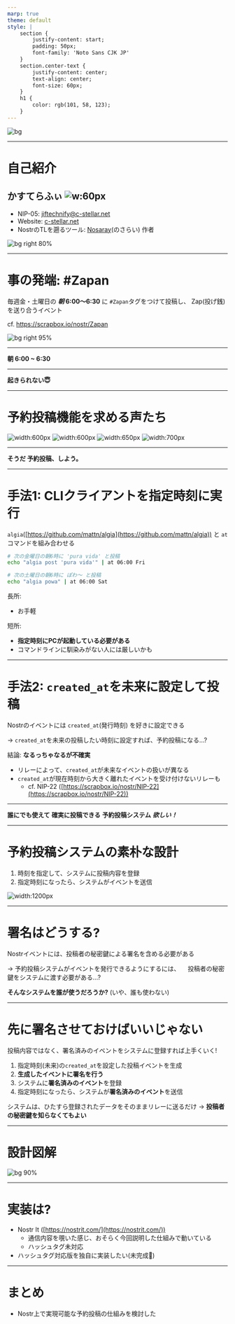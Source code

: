 ```yaml
---
marp: true
theme: default
style: |
    section {
        justify-content: start;
        padding: 50px;
        font-family: 'Noto Sans CJK JP'
    }
    section.center-text {
        justify-content: center;
        text-align: center;
        font-size: 60px;
    }
    h1 {
        color: rgb(101, 58, 123);
    }
---
```


<!-- Nostrにおける予約投稿の実現可能性を考える -->
![bg](./assets/title.svg)

---

# 自己紹介

## かすてらふぃ ![w:60px](./assets/leaf_castella_round.webp)
- NIP-05: [jiftechnify@c-stellar.net](https://snort.social/p/jiftechnify@c-stellar.net)
- Website: [c-stellar.net](https://c-stellar.net)
- NostrのTLを遡るツール:
[Nosaray](https://nosaray.vercel.app/)(のさらい) 作者

![bg right 80%](./nostx_npub_qr.png)

---

# 事の発端: #Zapan
毎週金・土曜日の __*朝* 6:00〜6:30__ に
`#Zapan`タグをつけて投稿し、
Zap(投げ銭)を送り合うイベント

cf. https://scrapbox.io/nostr/Zapan

![bg right 95%](./assets/beginning_of_zapan.png)

---
<!-- _class: center-text -->

**朝 6:00 ~ 6:30**

---
<!-- _class: center-text -->

**起きられない😇**

---
# 予約投稿機能を求める声たち

![width:600px](./assets/voice1.png)
![width:600px](./assets/voice2.png)
![width:650px](./assets/voice3.png)
![width:700px](./assets/voice4.png)

---
<!-- _class: center-text-->

**そうだ 予約投稿、しよう。**

---
# 手法1: CLIクライアントを指定時刻に実行

`algia`([https://github.com/mattn/algia](https://github.com/mattn/algia)) と `at`コマンドを組み合わせる

```bash
# 次の金曜日の朝6時に 'pura vida' と投稿
echo "algia post 'pura vida'" | at 06:00 Fri

# 次の土曜日の朝6時に ぽわ〜 と投稿
echo "algia powa" | at 06:00 Sat
```

長所:
- お手軽

短所:
- **指定時刻にPCが起動している必要がある**
- コマンドラインに馴染みがない人には厳しいかも

---
# 手法2: `created_at`を未来に設定して投稿

Nostrのイベントには `created_at`(発行時刻) を好きに設定できる

→ `created_at`を未来の投稿したい時刻に設定すれば、予約投稿になる…?

結論: **なるっちゃなるが不確実**

- リレーによって、`created_at`が未来なイベントの扱いが異なる
- `created_at`が現在時刻から大きく離れたイベントを受け付けないリレーも
    - cf. NIP-22 ([https://scrapbox.io/nostr/NIP-22](https://scrapbox.io/nostr/NIP-22))

---
<!-- _class: center-text-->

**誰にでも使えて**
**確実に投稿できる**
**予約投稿システム**
**_欲しい！_**

---
# 予約投稿システムの素朴な設計

1. 時刻を指定して、システムに投稿内容を登録
2. 指定時刻になったら、システムがイベントを送信

![width:1200px](./assets/naive_design.svg)

---
# 署名はどうする?

Nostrイベントには、投稿者の秘密鍵による署名を含める必要がある

→ 予約投稿システムがイベントを発行できるようにするには、
　投稿者の秘密鍵をシステムに渡す必要がある…?

**そんなシステムを誰が使うだろうか?** (いや、誰も使わない)

---
# 先に署名させておけばいいじゃない

投稿内容ではなく、署名済みのイベントをシステムに登録すれば上手くいく!

1. 指定時刻(未来)の`created_at`を設定した投稿イベントを生成
2. **生成したイベントに署名を行う**
3. システムに**署名済みのイベント**を登録
4. 指定時刻になったら、システムが**署名済みのイベント**を送信

システムは、ひたすら登録されたデータをそのままリレーに送るだけ
→ **投稿者の秘密鍵を知らなくてもよい**

---
# 設計図解

![bg 90%](./assets/final_design.svg)

---
# 実装は?

- Nostr It ([https://nostrit.com/](https://nostrit.com/))
    - 通信内容を覗いた感じ、おそらく今回説明した仕組みで動いている
    - ハッシュタグ未対応
- ハッシュタグ対応版を独自に実装したい(未完成🙇)

---
# まとめ

- Nostr上で実現可能な予約投稿の仕組みを検討した



